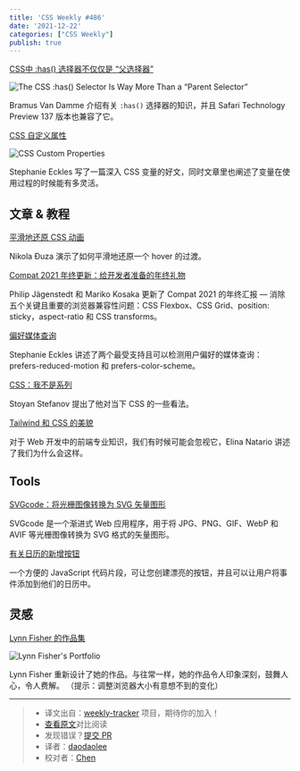 ```yaml
---
title: 'CSS Weekly #486'
date: '2021-12-22'
categories: ["CSS Weekly"]
publish: true
---
```

[CSS中 :has() 选择器不仅仅是 “父选择器”](./has_selector.md)

<!--以上是预览信息，图片一张或限制百字左右，前者优先-->
<!-- more -->

![The CSS :has() Selector Is Way More Than a “Parent Selector”](https://css-weekly.com/wp-content/uploads/2021/12/the-css-has-selector-is-way-more-than-a-parent-selector.jpg)

Bramus Van Damme 介绍有关 `:has()` 选择器的知识，并且 Safari Technology Preview 137 版本也兼容了它。

[CSS 自定义属性](./cutsom_properties.md)

![CSS Custom Properties](https://css-weekly.com/wp-content/uploads/2021/12/css-custom-properties.jpg)

Stephanie Eckles 写了一篇深入 CSS 变量的好文，同时文章里也阐述了变量在使用过程的时候能有多灵活。

## 文章 & 教程

[平滑地还原 CSS 动画](https://pragmaticpineapple.com/smoothly-reverting-css-animations/?utm_source=CSS-Weekly&utm_campaign=Issue-486&utm_medium=web)

Nikola Đuza 演示了如何平滑地还原一个 hover 的过渡。

[Compat 2021 年终更新：给开发者准备的年终礼物](https://web.dev/compat2021-holiday-update/?utm_source=CSS-Weekly&utm_campaign=Issue-486&utm_medium=web)

Philip Jägenstedt 和 Mariko Kosaka 更新了 Compat 2021 的年终汇报 — 消除五个关键且重要的浏览器兼容性问题：CSS Flexbox、CSS Grid、position: sticky，aspect-ratio 和 CSS transforms。


[偏好媒体查询](https://12daysofweb.dev/2021/preference-queries/?utm_source=CSS-Weekly&utm_campaign=Issue-486&utm_medium=web)

Stephanie Eckles 讲述了两个最受支持且可以检测用户偏好的媒体查询：prefers-reduced-motion 和 prefers-color-scheme。


[CSS：我不是系列](https://calendar.perfplanet.com/2021/css-me-not/?utm_source=CSS-Weekly&utm_campaign=Issue-486&utm_medium=web)

Stoyan Stefanov 提出了他对当下 CSS 的一些看法。

[Tailwind 和 CSS 的美貌](https://thoughtbot.com/blog/tailwind-and-the-femininity-of-css?utm_source=CSS-Weekly&utm_campaign=Issue-486&utm_medium=web)

对于 Web 开发中的前端专业知识，我们有时候可能会忽视它，Elina Natario 讲述了我们为什么会这样。

## Tools

[SVGcode：将光栅图像转换为 SVG 矢量图形](https://web.dev/svgcode/?utm_source=CSS-Weekly&utm_campaign=Issue-486&utm_medium=web)

SVGcode 是一个渐进式 Web 应用程序，用于将 JPG、PNG、GIF、WebP 和 AVIF 等光栅图像转换为 SVG 格式的矢量图形。

[有关日历的新增按钮](https://jekuer.github.io/add-to-calendar-button/?utm_source=CSS-Weekly&utm_campaign=Issue-486&utm_medium=web)

一个方便的 JavaScript 代码片段，可让您创建漂亮的按钮，并且可以让用户将事件添加到他们的日历中。

## 灵感

[Lynn Fisher 的作品集](https://lynnandtonic.com/?utm_source=CSS-Weekly&utm_campaign=Issue-486&utm_medium=web)

![Lynn Fisher's Portfolio](https://css-weekly.com/wp-content/uploads/2021/12/lynnandtonic.png)

Lynn Fisher 重新设计了她的作品。与往常一样，她的作品令人印象深刻，鼓舞人心，令人费解。 （提示：调整浏览器大小有意想不到的变化）


---
> * 译文出自：[weekly-tracker](https://github.com/FEDarling/weekly-tracker) 项目，期待你的加入！
> * [查看原文](https://css-weekly.com/issue-486/)对比阅读
> * 发现错误？[提交 PR](https://github.com/FEDarling/weekly-tracker/blob/main/weeklys/css_weekly/486/README.md)
> * 译者：[daodaolee](https://github.com/daodaolee)
> * 校对者：[Chen](https://github.com/LilyChenlin)

